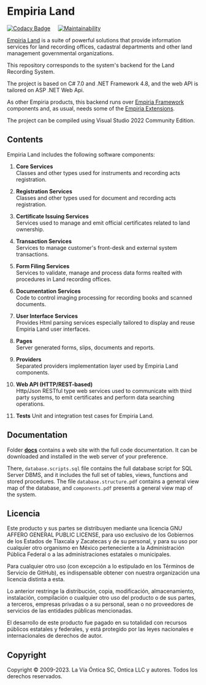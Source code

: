 ﻿# Empiria Land

[![Codacy Badge](https://app.codacy.com/project/badge/Grade/b6e08c24856f4b22a347d2e2b423e70d)](https://www.codacy.com/gh/Ontica/Empiria.Land/dashboard?utm_source=github.com&amp;utm_medium=referral&amp;utm_content=Ontica/Empiria.Land&amp;utm_campaign=Badge_Grade)
&nbsp; &nbsp;
[![Maintainability](https://api.codeclimate.com/v1/badges/885eb979ff25548307c4/maintainability)](https://codeclimate.com/github/Ontica/Empiria.Land/maintainability)

[Empiria Land](http://www.ontica.org/land/) is a suite of powerful solutions that provide information services
for land recording offices, cadastral departments and other land management governmental organizations.

This repository corresponds to the system's backend for the Land Recording System.

The project is based on C# 7.0 and .NET Framework 4.8, and the web API is tailored on ASP .NET Web Api.

As other Empiria products, this backend runs over [Empiria Framework](https://github.com/Ontica/Empiria.Core)
components and, as usual, needs some of the [Empiria Extensions](https://github.com/Ontica/Empiria.Extensions).

The project can be compiled using Visual Studio 2022 Community Edition.


## Contents

Empiria Land includes the following software components:

1.  **Core Services**  
    Classes and other types used for instruments and recording acts registration.

2.  **Registration Services**  
    Classes and other types used for document and recording acts registration.

3.  **Certificate Issuing Services**  
    Services used to manage and emit official certificates related to land ownership.

4.  **Transaction Services**  
    Services to manage customer's front-desk and external system transactions.

5.  **Form Filing Services**  
    Services to validate, manage and process data forms realted with procedures in Land recording offices.

6.  **Documentation Services**  
    Code to control imaging processing for recording books and scanned documents.

7.  **User Interface Services**  
    Provides Html parsing services especially tailored to display and reuse Empiria Land user interfaces.

8.  **Pages**  
    Server generated forms, slips, documents and reports.

9.  **Providers**  
    Separated providers implementation layer used by Empiria Land components.

10.  **Web API (HTTP/REST-based)**  
    Http/Json RESTful type web services used to communicate with third party systems, to emit certificates and perform data searching operations.

11. **Tests**
    Unit and integration test cases for Empiria Land.

## Documentation

Folder [**docs**](https://github.com/Ontica/Empiria.Land/tree/master/docs) contains a web site with the full code documentation. It can be downloaded and installed in the web server of your preference.

There, `database.scripts.sql` file contains the full database script for SQL Server DBMS, and it includes the full set of tables, views, functions and stored procedures. The file `database.structure.pdf` contains a general view map of the database, and `components.pdf` presents a general view map of the system.

## Licencia

Este producto y sus partes se distribuyen mediante una licencia GNU AFFERO
GENERAL PUBLIC LICENSE, para uso exclusivo de los Gobiernos de los Estados
de Tlaxcala y Zacatecas y de su personal, y para su uso por cualquier otro
organismo en México perteneciente  a la Administración Pública Federal o a
las administraciones estatales o municipales.

Para cualquier otro uso (con excepción  a lo estipulado en los Términos de
Servicio de GitHub), es indispensable obtener con nuestra organización una
licencia distinta a esta.

Lo anterior restringe la distribución, copia, modificación, almacenamiento,
instalación, compilación o cualquier otro uso del producto o de sus partes,
a terceros, empresas privadas o a su personal, sean o no proveedores de
servicios de las entidades públicas mencionadas.

El desarrollo de este producto fue pagado en su totalidad con recursos
públicos estatales y federales, y está protegido por las leyes nacionales
e internacionales de derechos de autor.

## Copyright

Copyright © 2009-2023. La Vía Óntica SC, Ontica LLC y autores.
Todos los derechos reservados.
